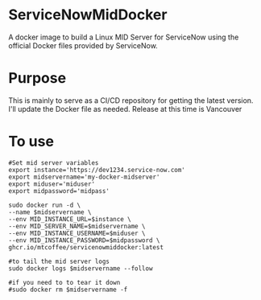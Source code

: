 
# ServiceNowMidDocker
A docker image to build a Linux MID Server for ServiceNow using the official Docker files provided by ServiceNow. 

# Purpose
This is mainly to serve as a CI/CD repository for getting the latest version. I'll update the Docker file as needed. Release at this time is Vancouver

# To use

    #Set mid server variables
    export instance='https://dev1234.service-now.com'
    export midservername='my-docker-midserver'
    export miduser='miduser'
    export midpassword='midpass'
    
    sudo docker run -d \
    --name $midservername \
    --env MID_INSTANCE_URL=$instance \
    --env MID_SERVER_NAME=$midservername \
    --env MID_INSTANCE_USERNAME=$miduser \
    --env MID_INSTANCE_PASSWORD=$midpassword \
    ghcr.io/mtcoffee/servicenowmiddocker:latest
    
    #to tail the mid server logs
    sudo docker logs $midservername --follow
    
    #if you need to to tear it down
    #sudo docker rm $midservername -f
